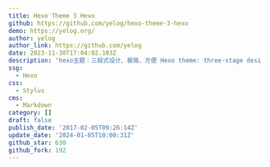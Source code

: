 ```yaml
---
title: Hexo Theme 3 Hexo
github: https://github.com/yelog/hexo-theme-3-hexo
demo: https://yelog.org/
author: yelog
author_link: https://github.com/yelog
date: 2023-11-30T17:04:02.103Z
description: 'hexo主题：三段式设计、极简、方便 Hexo theme: three-stage design'
ssg:
  - Hexo
css:
  - Stylus
cms:
  - Markdown
category: []
draft: false
publish_date: '2017-02-05T09:26:14Z'
update_date: '2024-01-05T10:00:31Z'
github_star: 630
github_fork: 192
---
```

